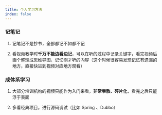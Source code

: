 ```yaml
---
title: 个人学习方法
index: false
---
```


### 记笔记

1. 记笔记不是抄书，全部都记不如都不记

2. 看视频教学时**千万不能边看边记**，可以在听的过程中记录关键字，看完视频后画个整理成思维导图，记忆刚才听的内容（这个时候很容易发现记忆有遗漏的地方，直接快进到视频对应地方观看）

### 成体系学习

1. 大部分培训机构的视频只能作为入门来看，**非常零散、碎片化**，看完之后只能浮于表面

2. 多看经典项目，进行源码调试（比如 Spring 、Dubbo）
